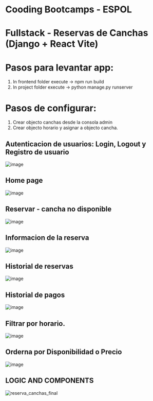 # Cooding Bootcamps - ESPOL

# Fullstack - Reservas de Canchas (Django + React Vite)

# Pasos para levantar app:

1. In frontend folder execute -> npm run build
2. In project folder execute -> python manage.py runserver

# Pasos de configurar:

1. Crear objecto canchas desde la consola admin
2. Crear objecto horario y asignar a objecto cancha.

## Autenticacion de usuarios: Login, Logout y Registro de usuario

![image](https://github.com/clerodri/reserva-canchas/assets/72469484/b9fe06fd-c758-4b39-b099-6d2f077eb2e2)

## Home page

![image](https://github.com/clerodri/reserva-canchas/assets/72469484/0e6e3cb6-e142-430b-b473-41b696a02950)

## Reservar - cancha no disponible

![image](https://github.com/clerodri/reserva-canchas/assets/72469484/9c68e187-052b-480b-930a-63ca24cdc336)

## Informacion de la reserva

![image](https://github.com/clerodri/reserva-canchas/assets/72469484/56dd5349-2a96-4448-9666-999be0518d32)

## Historial de reservas

![image](https://github.com/clerodri/reserva-canchas/assets/72469484/15290e4a-64ea-48ed-91c1-d91346667ed8)

## Historial de pagos

![image](https://github.com/clerodri/reserva-canchas/assets/72469484/3c4ec20f-bb27-4db7-bce8-3469c3338199)

## Filtrar por horario.

![image](https://github.com/clerodri/reserva-canchas/assets/72469484/09a48645-f0c4-43fd-9afe-5b861625be71)

## Orderna por Disponibilidad o Precio

![image](https://github.com/clerodri/reserva-canchas/assets/72469484/6014e310-e31a-4a8d-8525-456185e9fd3e)

## LOGIC AND COMPONENTS

![reserva_canchas_final](https://github.com/user-attachments/assets/7b442d61-3063-452e-8905-440cffe2de70)
